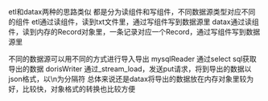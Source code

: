 etl和datax两种的思路类似
都是分为读组件和写组件，不同数据源类型对应不同的组件
etl通过读组件，读到txt文件里，通过写组件写到数据源里
datax通过读组件，读到内存的Record对象里，一条记录对应一个Record，通过写组件写到数据源里

不同的数据源可以用不同的方式进行导入导出
mysqlReader 通过select sql获取导出的数据
dorisWriter 通过_stream_load，发送put请求，将到导出的数据以json格式，以\n为分隔符
总体来说还是datax将导出的数据放在内存对象里较为好，比较快，对象格式的转换也比较方便
